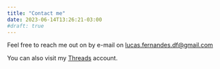 ```yaml
---
title: "Contact me"
date: 2023-06-14T13:26:21-03:00
#draft: true
---
```


Feel free to reach me out on by e-mail on [lucas.fernandes.df@gmail.com](lucas.fernandes.df@gmail.com)

You can also visit my [Threads](https://www.threads.net/@lucas.chem)  account.
